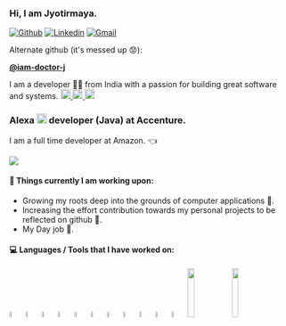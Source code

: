 ### Hi, I am Jyotirmaya. 

[![Github](https://img.shields.io/badge/-Github-000?style=flat&logo=Github&logoColor=white)](https://github.com/i-am-jyotirmaya)
[![Linkedin](https://img.shields.io/badge/-LinkedIn-blue?style=flat&logo=Linkedin&logoColor=white)](https://www.linkedin.com/in/jyotirmaya-sahu-52052b133/)
[![Gmail](https://img.shields.io/badge/-Gmail-c14438?style=flat&logo=Gmail&logoColor=white)](mailto:jyotirmayasahu38@gmail.com)

Alternate github (it's messed up :worried:): 

[**@iam-doctor-j**](https://github.com/iam-doctor-j)

I am a developer :technologist: from India with a passion for building great software and systems.
<a target="_blank" href="https://api.whatsapp.com/send?phone=918895639457">
  <img alt="Whatsapp" width="18px" src="https://cdn.jsdelivr.net/npm/simple-icons@v3/icons/whatsapp.svg" />
</a>
<a target="_blank" href="https://www.instagram.com/__jyotirmaya.sahu__/">
  <img alt="Instagram" width="18px" src="https://cdn.jsdelivr.net/npm/simple-icons@v3/icons/instagram.svg" >
</a>
<a target="_blank" href="https://www.facebook.com/jyotirmaya.sahu.10/">
  <img alt="Facebook" width="18px" src="https://cdn.jsdelivr.net/npm/simple-icons@v3/icons/facebook.svg" />
</a>
<br/>

### Alexa <img alt="Alexa" width="18px" src="https://camo.githubusercontent.com/ffe5aec4cd19b7fa49df2c95150156f6e7686c78f6aa4843b0135a9cefc6b965/68747470733a2f2f6d2e6d656469612d616d617a6f6e2e636f6d2f696d616765732f472f30312f6d6f62696c652d617070732f6465782f6176732f646f63732f75782f6272616e64696e672f6d61726b312e5f5454485f2e706e67" /> developer (Java) at Accenture. 
I am a full time developer at Amazon. :point_left:

<p>
    <img src="https://github-readme-stats.vercel.app/api?username=i-am-jyotirmaya&show_icons=true&hide_border=true" />
</p>

#### 🌱 Things currently I am working upon:
- Growing my roots deep into the grounds of computer applications :eyes:.
- Increasing the effort contribution towards my personal projects to be reflected on github :muscle:.
- My Day job :exploding_head:. 

#### :computer: Languages / Tools that I have worked on:
<p>
    <code><img width="5%" src="https://www.vectorlogo.zone/logos/visualstudio_code/visualstudio_code-icon.svg"></code>
    <code><img width="5%" src="https://www.vectorlogo.zone/logos/w3_html5/w3_html5-icon.svg"></code>
    <code><img width="5%" src="https://raw.githubusercontent.com/detain/svg-logos/780f25886640cef088af994181646db2f6b1a3f8/svg/css3.svg"></code>
    <code><img width="5%" src="https://raw.githubusercontent.com/abranhe/programming-languages-logos/30a0ecf99188be99a3c75a00efb5be61eca9c382/src/javascript/javascript.svg"></code>
    <code><img width="5%" src="https://www.vectorlogo.zone/logos/angular/angular-icon.svg"></code>
    <code><img width="5%" src="https://www.vectorlogo.zone/logos/reactjs/reactjs-icon.svg"></code>
    <code><img width="5%" src="https://www.vectorlogo.zone/logos/nodejs/nodejs-icon.svg"></code>
    <code><img width="5%" src="https://www.vectorlogo.zone/logos/git-scm/git-scm-icon.svg"></code>
    <code><img width="5%" src="https://raw.githubusercontent.com/kogg/instant-logos/366075b24295ee9cdc3256e4756bb33c12465a2a/logos/Visual%20Studio.svg"></code>
    <code><img width="5%" src="https://www.vectorlogo.zone/logos/dotnet/dotnet-vertical.svg"></code>
    <code><img width="5%" src="https://upload.wikimedia.org/wikipedia/de/thumb/8/8c/Microsoft_SQL_Server_Logo.svg/1035px-Microsoft_SQL_Server_Logo.svg.png"></code>
    <code><img width="15%" src="https://upload.wikimedia.org/wikipedia/commons/a/a8/Microsoft_Azure_Logo.svg"></code>
    <code><img width="15%" src="https://www.vectorlogo.zone/logos/microsoft_vb/microsoft_vb-ar21.svg"></code>
</p>



